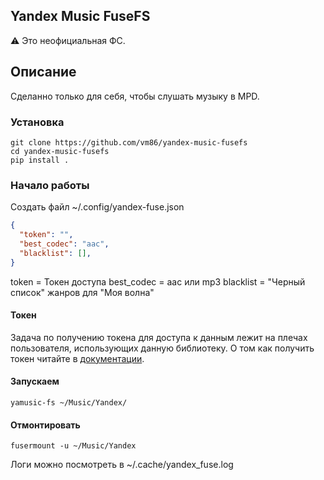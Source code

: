 ## Yandex Music FuseFS

⚠️ Это неофициальная ФС.

## Описание

Cделанно только для себя, чтобы слушать музыку в MPD.

### Установка

``` shell
git clone https://github.com/vm86/yandex-music-fusefs
cd yandex-music-fusefs
pip install .
```

### Начало работы

Создать файл ~/.config/yandex-fuse.json

```json
{
  "token": "",
  "best_codec": "aac",
  "blacklist": [],
}
```

token = Токен доступа
best_codec = aac или mp3
blacklist = "Черный список" жанров для "Моя волна"

#### Токен

Задача по получению токена для доступа к данным лежит на плечах пользователя, использующих данную библиотеку. О том как получить токен читайте в [документации](https://github.com/MarshalX/yandex-music-api/blob/main/README.md#%D0%B4%D0%BE%D1%81%D1%82%D1%83%D0%BF-%D0%BA-%D0%B2%D0%B0%D1%88%D0%B8%D0%BC-%D0%B4%D0%B0%D0%BD%D0%BD%D1%8B%D0%BC-%D1%8F%D0%BD%D0%B4%D0%B5%D0%BA%D1%81%D0%BC%D1%83%D0%B7%D1%8B%D0%BA%D0%B0).

#### Запускаем

```shell
yamusic-fs ~/Music/Yandex/
```

#### Отмонтировать

```shell
fusermount -u ~/Music/Yandex

```

Логи можно посмотреть в ~/.cache/yandex_fuse.log
